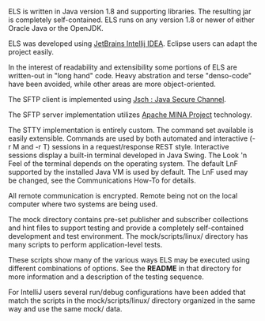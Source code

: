 ELS is written in Java version 1.8 and supporting libraries. The resulting jar
is completely self-contained. ELS runs on any version 1.8 or newer of either Oracle
Java or the OpenJDK.

ELS was developed using [JetBrains Intellij IDEA](https://www.jetbrains.com/idea/). Eclipse
users can adapt the project easily.

In the interest of readability and extensibility some portions of ELS are written-out in "long hand" code.
Heavy abstration and terse "denso-code" have been avoided, while other areas are
more object-oriented.

The SFTP client is implemented using [Jsch : Java Secure Channel](http://www.jcraft.com/jsch/).

The SFTP server implementation utilizes [Apache MINA Project](https://mina.apache.org/sshd-project/)
technology.

The STTY implementation is entirely custom. The command set available is
easily extensible. Commands are used by both automated and interactive (-r M and -r T) sessions
in a request/response REST style. Interactive sessions display a built-in terminal developed
in Java Swing. The Look 'n Feel of the terminal depends on the operating system. The default LnF
supported by the installed Java VM is used by default. The LnF used may be changed, see the
Communications How-To for details.

All remote communication is encrypted. Remote being not on the local computer where two
systems are being used.

The mock directory contains pre-set publisher and subscriber collections and hint files
to support testing and provide a completely self-contained development and test environment.
The mock/scripts/linux/ directory has many scripts to perform application-level tests.

These scripts show many of the various ways ELS may be executed using different combinations
of options. See the **README** in that directory for more information and a description of 
the testing sequence.

For IntelliJ users several run/debug configurations have been added that match the scripts in
the mock/scripts/linux/ directory organized in the same way and use the same mock/ data.
